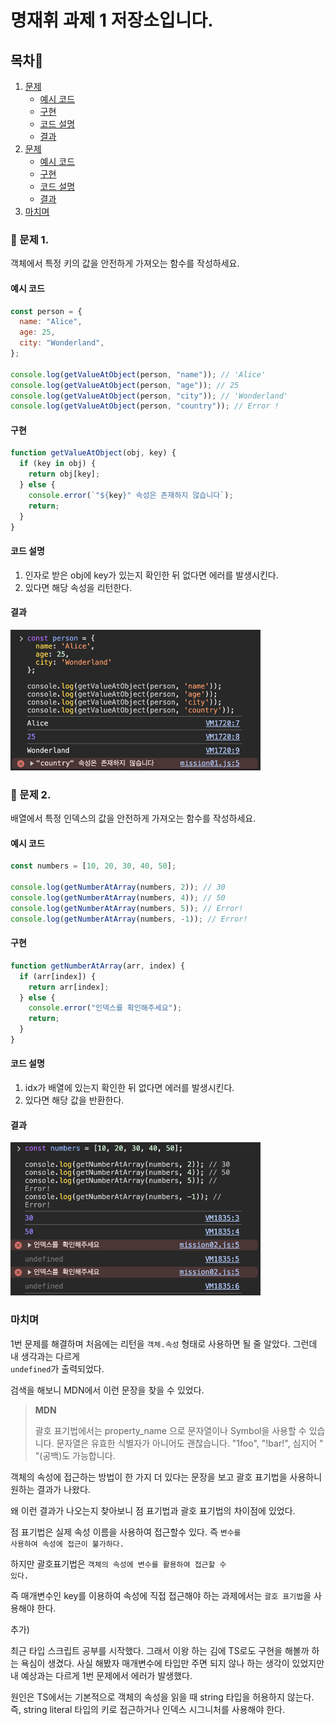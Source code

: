 # 명재휘 과제 1 저장소입니다.

## 목차📌

1. [문제](#📝-문제-1)
   - [예시 코드](#예시-코드)
   - [구현](#구현)
   - [코드 설명](#코드-설명)
   - [결과](#결과)
2. [문제](#📝-문제-2)
   - [예시 코드](#예시-코드-1)
   - [구현](#구현-1)
   - [코드 설명](#코드-설명-1)
   - [결과](#결과-1)
3. [마치며](#마치며)

### 📝 문제 1.

객체에서 특정 키의 값을 안전하게 가져오는 함수를 작성하세요.

#### 예시 코드

```js
const person = {
  name: "Alice",
  age: 25,
  city: "Wonderland",
};

console.log(getValueAtObject(person, "name")); // 'Alice'
console.log(getValueAtObject(person, "age")); // 25
console.log(getValueAtObject(person, "city")); // 'Wonderland'
console.log(getValueAtObject(person, "country")); // Error !
```

#### 구현

```js
function getValueAtObject(obj, key) {
  if (key in obj) {
    return obj[key];
  } else {
    console.error(`"${key}" 속성은 존재하지 않습니다`);
    return;
  }
}
```

#### 코드 설명

1. 인자로 받은 obj에 key가 있는지 확인한 뒤 없다면 에러를 발생시킨다.
2. 있다면 해당 속성을 리턴한다.

#### 결과

<img width="400" src="./images/result_01.png" alt="결과 화면">

### 📝 문제 2.

배열에서 특정 인덱스의 값을 안전하게 가져오는 함수를 작성하세요.

#### 예시 코드

```js
const numbers = [10, 20, 30, 40, 50];

console.log(getNumberAtArray(numbers, 2)); // 30
console.log(getNumberAtArray(numbers, 4)); // 50
console.log(getNumberAtArray(numbers, 5)); // Error!
console.log(getNumberAtArray(numbers, -1)); // Error!
```

#### 구현

```js
function getNumberAtArray(arr, index) {
  if (arr[index]) {
    return arr[index];
  } else {
    console.error("인덱스를 확인해주세요");
    return;
  }
}
```

#### 코드 설명

1. idx가 배열에 있는지 확인한 뒤 없다면 에러를 발생시킨다.
2. 있다면 해당 값을 반환한다.

#### 결과

<img width="400" src="./images/result_02.png" alt="결과 화면">

### 마치며

1번 문제를 해결하며 처음에는 리턴을 <code>객체.속성</code> 형태로 사용하면 될 줄 알았다. 그런데 내 생각과는 다르게 <code> undefined</code>가 출력되었다.

검색을 해보니 MDN에서 이런 문장을 찾을 수 있었다.

> **MDN**
>
> 괄호 표기법에서는 property_name 으로 문자열이나 Symbol을 사용할 수 있습니다. 문자열은 유효한 식별자가 아니어도 괜찮습니다. "1foo", "!bar!", 심지어 " "(공백)도 가능합니다.

객체의 속성에 접근하는 방법이 한 가지 더 있다는 문장을 보고 괄호 표기법을 사용하니 원하는 결과가 나왔다.

왜 이런 결과가 나오는지 찾아보니 점 표기법과 괄호 표기법의 차이점에 있었다.

점 표기법은 실제 속성 이름을 사용하여 접근할수 있다. 즉 <code>변수를 사용하여 속성에 접근이 불가하다. </code>

하지만 괄호표기법은 <code>객체의 속성에 변수를 활용하여 접근할 수 있다.</code>

즉 매개변수인 key를 이용하여 속성에 직접 접근해야 하는 과제에서는 <code>괄호 표기법</code>을 사용해야 한다.

추가)

최근 타입 스크립트 공부를 시작했다. 그래서 이왕 하는 김에 TS로도 구현을 해볼까 하는 욕심이 생겼다. 사실 해봤자 매개변수에 타입만 주면 되지 않나 하는 생각이 있었지만 내 예상과는 다르게 1번 문제에서 에러가 발생했다.

원인은 TS에서는 기본적으로 객체의 속성을 읽을 때 string 타입을 허용하지 않는다. 즉, string literal 타입의 키로 접근하거나 인덱스 시그니처를 사용해야 한다. 
